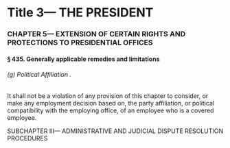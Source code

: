 
# Title 3— THE PRESIDENT
### CHAPTER 5— EXTENSION OF CERTAIN RIGHTS AND PROTECTIONS TO PRESIDENTIAL OFFICES
#### § 435. Generally applicable remedies and limitations
###### (g) Political Affiliation .

It shall not be a violation of any provision of this chapter to consider, or make any employment decision based on, the party affiliation, or political compatibility with the employing office, of an employee who is a covered employee.

SUBCHAPTER III— ADMINISTRATIVE AND JUDICIAL DISPUTE RESOLUTION PROCEDURES
